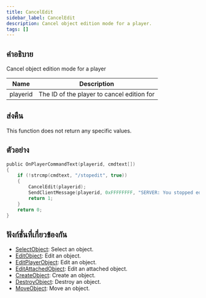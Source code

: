 ```yaml
---
title: CancelEdit
sidebar_label: CancelEdit
description: Cancel object edition mode for a player.
tags: []
---
```


## คำอธิบาย

Cancel object edition mode for a player

| Name     | Description                                |
| -------- | ------------------------------------------ |
| playerid | The ID of the player to cancel edition for |

## ส่งคืน

This function does not return any specific values.

## ตัวอย่าง

```c
public OnPlayerCommandText(playerid, cmdtext[])
{
    if (!strcmp(cmdtext, "/stopedit", true))
    {
        CancelEdit(playerid);
        SendClientMessage(playerid, 0xFFFFFFFF, "SERVER: You stopped editing the object!");
        return 1;
    }
    return 0;
}
```

## ฟังก์ชั่นที่เกี่ยวข้องกัน

- [SelectObject](SelectObject): Select an object.
- [EditObject](EditObject): Edit an object.
- [EditPlayerObject](EditPlayerObject): Edit an object.
- [EditAttachedObject](EditAttachedObject): Edit an attached object.
- [CreateObject](CreateObject): Create an object.
- [DestroyObject](DestroyObject): Destroy an object.
- [MoveObject](MoveObject): Move an object.
